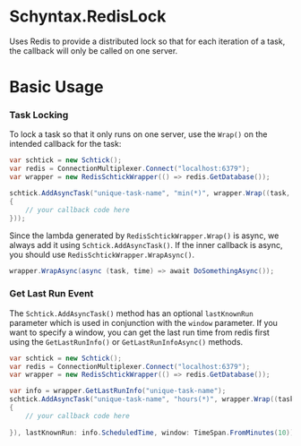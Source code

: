 # Schyntax.RedisLock

Uses Redis to provide a distributed lock so that for each iteration of a task, the callback will only be called on one server.

# Basic Usage

### Task Locking

To lock a task so that it only runs on one server, use the `Wrap()` on the intended callback for the task:

```csharp
var schtick = new Schtick();
var redis = ConnectionMultiplexer.Connect("localhost:6379");
var wrapper = new RedisSchtickWrapper(() => redis.GetDatabase());

schtick.AddAsyncTask("unique-task-name", "min(*)", wrapper.Wrap((task, timeIntendedToRun) =>
{
	// your callback code here
}));
```

Since the lambda generated by `RedisSchtickWrapper.Wrap()` is async, we always add it using `Schtick.AddAsyncTask()`. If the inner callback is async, you should use `RedisSchtickWrapper.WrapAsync()`.

```csharp
wrapper.WrapAsync(async (task, time) => await DoSomethingAsync());
```

### Get Last Run Event

The `Schtick.AddAsyncTask()` method has an optional `lastKnownRun` parameter which is used in conjunction with the `window` parameter. If you want to specify a window, you can get the last run time from redis first using the `GetLastRunInfo()` or `GetLastRunInfoAsync()` methods.

```csharp
var schtick = new Schtick();
var redis = ConnectionMultiplexer.Connect("localhost:6379");
var wrapper = new RedisSchtickWrapper(() => redis.GetDatabase());

var info = wrapper.GetLastRunInfo("unique-task-name");
schtick.AddAsyncTask("unique-task-name", "hours(*)", wrapper.Wrap((task, timeIntendedToRun) =>
{
	// your callback code here
	
}), lastKnownRun: info.ScheduledTime, window: TimeSpan.FromMinutes(10));
```
